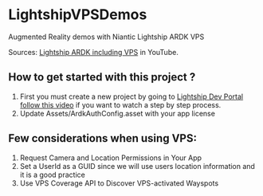 # LightshipVPSDemos
Augmented Reality demos with Niantic Lightship ARDK VPS

Sources: [Lightship ARDK including VPS](https://www.youtube.com/playlist?list=PLQMQNmwN3FvxnT4KRXdYPGhPZ2kNWuOij) in YouTube.


## How to get started with this project ?

1. First you must create a new project by going to [Lightship Dev Portal](https://lightship.dev/account/projects) [follow this video](https://www.youtube.com/watch?v=RzC9whFj6rw&list=PLQMQNmwN3FvxnT4KRXdYPGhPZ2kNWuOij&index=2) if you want to watch a step by step process.
2. Update Assets/ArdkAuthConfig.asset with your app license


## Few considerations when using VPS:

1. Request Camera and Location Permissions in Your App
2. Set a UserId as a GUID since we will use users location information and it is a good practice
3. Use VPS Coverage API to Discover VPS-activated Wayspots

